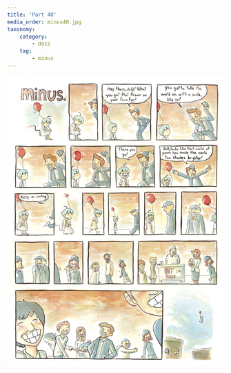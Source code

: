 ```yaml
---
title: 'Part 40'
media_order: minus40.jpg
taxonomy:
    category:
        - docs
    tag:
        - minus
---
```


![](minus40.jpg)